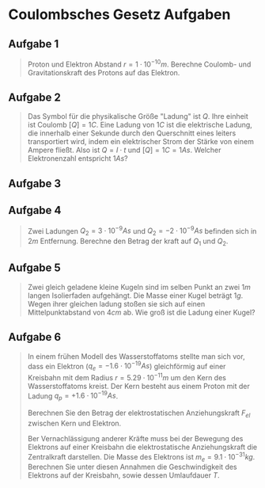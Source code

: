 # Coulombsches Gesetz Aufgaben

## Aufgabe 1

> Proton und Elektron Abstand $r = 1 \cdot 10^{-10} m$. Berechne Coulomb- und Gravitationskraft des Protons auf das Elektron.

## Aufgabe 2

> Das Symbol für die physikalische Größe "Ladung" ist $Q$. Ihre einheit ist Coulomb $[Q] = 1C$. Eine Ladung von $1C$ ist die elektrische Ladung, die innerhalb einer Sekunde durch den Querschnitt eines leiters transportiert wird, indem ein elektrischer Strom der Stärke von einem Ampere fließt. Also ist $Q = I \cdot t$ und $[Q]  = 1C = 1As$. Welcher Elektronenzahl entspricht $1As$?

## Aufgabe 3

<!-- missing -->

## Aufgabe 4

> Zwei Ladungen $Q_2 = 3 \cdot 10^{-9} As$ und $Q_2 = -2 \cdot 10^{-9} As$ befinden sich in $2m$ Entfernung. Berechne den Betrag der kraft auf $Q_1$
und $Q_2$.

## Aufgabe 5

> Zwei gleich geladene kleine Kugeln sind im selben Punkt an zwei $1m$ langen Isolierfaden aufgehängt. Die Masse einer Kugel beträgt $1g$. Wegen ihrer gleichen ladung stoßen sie sich auf einen Mittelpunktabstand von $4cm$ ab. Wie groß ist die Ladung einer Kugel?

## Aufgabe 6

> In einem frühen Modell des Wasserstoffatoms stellte man sich vor, dass ein Elektron ($q_e = -1.6 \cdot 10^{-19} As$) gleichförmig auf einer Kreisbahn mit dem Radius $r = 5.29 \cdot 10^{-11} m$ um den Kern des Wasserstoffatoms kreist. Der Kern besteht aus einem Proton mit der Ladung $q_p = +1.6 \cdot 10^{-19} As$.
>
> Berechnen Sie den Betrag der elektrostatischen Anziehungskraft $F_{el}$ zwischen Kern und Elektron.
>
> Ber Vernachlässigung anderer Kräfte muss bei der Bewegung des Elektrons auf einer Kreisbahn die elektrostatische Anziehungskraft die Zentralkraft darstellen. Die Masse des Elektrons ist $m_e = 9.1 \cdot 10^{-31} kg$. Berechnen Sie unter diesen Annahmen die Geschwindigkeit des Elektrons auf der Kreisbahn, sowie dessen Umlaufdauer $T$.
